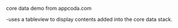 core data demo from appcoda.com

-uses a tableview to display contents added into the core data stack.

